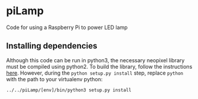 # piLamp
Code for using a Raspberry Pi to power LED lamp

## Installing dependencies
Although this code can be run in python3, the necessary neopixel library must be compiled using python2.
To build the library, follow the instructions [here](https://learn.adafruit.com/neopixels-on-raspberry-pi/software).
However, during the `python setup.py install` step, replace `python` with the path to your virtualenv python:

```
../../piLamp/[env]/bin/python3 setup.py install
```
